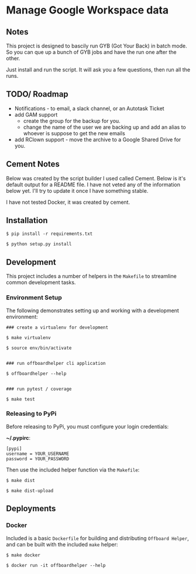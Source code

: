 # Manage Google Workspace data

## Notes
This project is designed to bascily run GYB (Got Your Back) in batch mode. So you can que up a bunch of 
GYB jobs and have the run one after the other.

Just install and run the script. It will ask you a few questions, then run all the runs.

## TODO/ Roadmap
* Notifications - to email, a slack channel, or an Autotask Ticket
* add GAM support
  * create the group for the backup for you.
  * change the name of the user we are backing up and add an alias to whoever is suppose to get the new emails
* add RClown support - move the archive to a Google Shared Drive for you.

## Cement Notes
Below was created by the script builder I used called Cement. Below is it's default output for a README file. I have not veted any of the information below yet. I'll try to update it once I have something stable.

I have not tested Docker, it was created by cement.


## Installation

```
$ pip install -r requirements.txt

$ python setup.py install
```

## Development

This project includes a number of helpers in the `Makefile` to streamline common development tasks.

### Environment Setup

The following demonstrates setting up and working with a development environment:

```
### create a virtualenv for development

$ make virtualenv

$ source env/bin/activate


### run offboardhelper cli application

$ offboardhelper --help


### run pytest / coverage

$ make test
```


### Releasing to PyPi

Before releasing to PyPi, you must configure your login credentials:

**~/.pypirc**:

```
[pypi]
username = YOUR_USERNAME
password = YOUR_PASSWORD
```

Then use the included helper function via the `Makefile`:

```
$ make dist

$ make dist-upload
```

## Deployments

### Docker

Included is a basic `Dockerfile` for building and distributing `Offboard Helper`,
and can be built with the included `make` helper:

```
$ make docker

$ docker run -it offboardhelper --help
```
